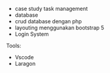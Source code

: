- case study task management
- database
- crud database dengan php
- layouting menggunakan bootstrap 5
- Login System

Tools:

- Vscode
- Laragon
